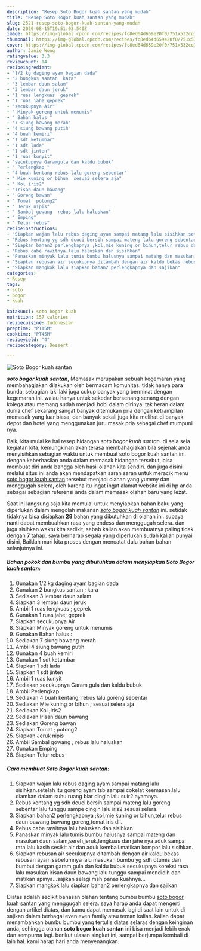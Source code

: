 ```yaml
---
description: "Resep Soto Bogor kuah santan yang mudah"
title: "Resep Soto Bogor kuah santan yang mudah"
slug: 2521-resep-soto-bogor-kuah-santan-yang-mudah
date: 2020-08-15T19:51:03.540Z
image: https://img-global.cpcdn.com/recipes/fc8ed64d659e20f0/751x532cq70/soto-bogor-kuah-santan-foto-resep-utama.jpg
thumbnail: https://img-global.cpcdn.com/recipes/fc8ed64d659e20f0/751x532cq70/soto-bogor-kuah-santan-foto-resep-utama.jpg
cover: https://img-global.cpcdn.com/recipes/fc8ed64d659e20f0/751x532cq70/soto-bogor-kuah-santan-foto-resep-utama.jpg
author: Janie Wong
ratingvalue: 3.3
reviewcount: 14
recipeingredient:
- "1/2 kg daging ayam bagian dada"
- "2 bungkus santan  kara"
- "3 lembar daun salam"
- "3 lembar daun jeruk"
- "1 ruas lengkuas  geprek"
- "1 ruas jahe geprek"
- "secukupnya Air"
- " Minyak goreng untuk menumis"
- " Bahan halus "
- "7 siung bawang merah"
- "4 siung bawang putih"
- "4 buah kemiri"
- "1 sdt ketumbar"
- "1 sdt lada"
- "1 sdt jinten"
- "1 ruas kunyit"
- "secukupnya Garamgula dan kaldu bubuk"
- " Perlengkap "
- "4 buah kentang rebus lalu goreng sebentar"
- " Mie kuning or bihun  sesuai selera aja"
- " Kol iris2"
- "Irisan daun bawang"
- " Goreng bawan"
- " Tomat  potong2"
- " Jeruk nipis"
- " Sambal gowang  rebus lalu haluskan"
- " Emping"
- " Telur rebus"
recipeinstructions:
- "Siapkan wajan lalu rebus daging ayam sampai matang lalu sisihkan.setelah itu goreng ayam tsb sampai cokelat keemasan.lalu diamkan dalam suhu ruang biar dingin lalu suir2 ayamnya."
- "Rebus kentang yg sdh dcuci bersih sampai mateng lalu goreng sebentar.lalu tunggu sampe dingin lalu iris2 sesuai selera."
- "Siapkan bahan2 perlengkapnya ;kol,mie kuning or bihun,telur rebus daun bawang,bawang goreng,tomat iris dll."
- "Rebus cabe rawitnya lalu haluskan dan sisihkan"
- "Panaskan minyak lalu tumis bumbu halusnya sampai mateng dan masukan daun salam,sereh,jeruk,lengkuas dan jahe nya aduk sampai rata lalu kasih sesikit air dan aduk kembali.matikan kompor lalu sisihkan."
- "Siapkan rebusan air secukupnya ditambah dengan air kaldu bekas rebusan ayam sebelumnya lalu masukan bumbu yg sdh dtumis dan bumbui dengan garam,gula dan kaldu bubuk secukupnya koreksi rasa lalu masukan irisan daun bawang lalu tunggu sampai mendidih dan matikan apinya...sajikan selagi msh panas kuahnya..."
- "Siapkan mangkok lalu siapkan bahan2 perlengkapnya dan sajikan"
categories:
- Resep
tags:
- soto
- bogor
- kuah

katakunci: soto bogor kuah 
nutrition: 157 calories
recipecuisine: Indonesian
preptime: "PT15M"
cooktime: "PT45M"
recipeyield: "4"
recipecategory: Dessert

---
```



![Soto Bogor kuah santan](https://img-global.cpcdn.com/recipes/fc8ed64d659e20f0/751x532cq70/soto-bogor-kuah-santan-foto-resep-utama.jpg)

<b><i>soto bogor kuah santan</i></b>, Memasak merupakan sebuah kegemaran yang membahagiakan dilakukan oleh bermacam komunitas. tidak hanya para bunda, sebagian laki laki juga cukup banyak yang berminat dengan kegemaran ini. walau hanya untuk sekedar bersenang senang dengan kolega atau memang sudah menjadi hobi dalam dirinya. tak heran dalam dunia chef sekarang sangat banyak ditemukan pria dengan ketrampilan memasak yang luar biasa, dan banyak sekali juga kita melihat di banyak depot dan hotel yang menggunakan juru masak pria sebagai chef mumpuni nya.

Baik, kita mulai ke hal resep hidangan <i>soto bogor kuah santan</i>. di sela sela kegiatan kita, kemungkinan akan terasa membahagiakan bila sejenak anda menyisihkan sebagian waktu untuk membuat soto bogor kuah santan ini. dengan keberhasilan anda dalam memasak hidangan tersebut, bisa membuat diri anda bangga oleh hasil olahan kita sendiri. dan juga disini melalui situs ini anda akan mendapatkan saran saran untuk meracik menu <u>soto bogor kuah santan</u> tersebut menjadi olahan yang yummy dan menggugah selera, oleh karena itu ingat ingat alamat website ini di hp anda sebagai sebagian referensi anda dalam memasak olahan baru yang lezat.




Saat ini langsung saja kita memulai untuk menyiapkan bahan baku yang diperlukan dalam mengolah makanan <u><i>soto bogor kuah santan</i></u> ini. setidak tidaknya bisa disiapkan <b>28</b> bahan yang dibutuhkan di olahan ini. supaya nanti dapat membuahkan rasa yang endess dan menggugah selera. dan juga sisihkan waktu kita sedikit, sebab kalian akan membuatnya paling tidak dengan <b>7</b> tahap. saya berharap segala yang diperlukan sudah kalian punyai disini, Baiklah mari kita proses dengan mencatat dulu bahan bahan selanjutnya ini.

<!--inarticleads1-->

##### Bahan pokok dan bumbu yang dibutuhkan dalam menyiapkan Soto Bogor kuah santan:

1. Gunakan 1/2 kg daging ayam bagian dada
1. Gunakan 2 bungkus santan ; kara
1. Sediakan 3 lembar daun salam
1. Siapkan 3 lembar daun jeruk
1. Ambil 1 ruas lengkuas ; geprek
1. Gunakan 1 ruas jahe; geprek
1. Siapkan secukupnya Air
1. Siapkan  Minyak goreng untuk menumis
1. Gunakan  Bahan halus :
1. Sediakan 7 siung bawang merah
1. Ambil 4 siung bawang putih
1. Gunakan 4 buah kemiri
1. Gunakan 1 sdt ketumbar
1. Siapkan 1 sdt lada
1. Siapkan 1 sdt jinten
1. Ambil 1 ruas kunyit
1. Sediakan secukupnya Garam,gula dan kaldu bubuk
1. Ambil  Perlengkap :
1. Sediakan 4 buah kentang; rebus lalu goreng sebentar
1. Sediakan  Mie kuning or bihun ; sesuai selera aja
1. Sediakan  Kol ;iris2
1. Sediakan Irisan daun bawang
1. Sediakan  Goreng bawan
1. Siapkan  Tomat ; potong2
1. Siapkan  Jeruk nipis
1. Ambil  Sambal gowang ; rebus lalu haluskan
1. Gunakan  Emping
1. Siapkan  Telur rebus




<!--inarticleads2-->

##### Cara membuat Soto Bogor kuah santan:

1. Siapkan wajan lalu rebus daging ayam sampai matang lalu sisihkan.setelah itu goreng ayam tsb sampai cokelat keemasan.lalu diamkan dalam suhu ruang biar dingin lalu suir2 ayamnya.
1. Rebus kentang yg sdh dcuci bersih sampai mateng lalu goreng sebentar.lalu tunggu sampe dingin lalu iris2 sesuai selera.
1. Siapkan bahan2 perlengkapnya ;kol,mie kuning or bihun,telur rebus daun bawang,bawang goreng,tomat iris dll.
1. Rebus cabe rawitnya lalu haluskan dan sisihkan
1. Panaskan minyak lalu tumis bumbu halusnya sampai mateng dan masukan daun salam,sereh,jeruk,lengkuas dan jahe nya aduk sampai rata lalu kasih sesikit air dan aduk kembali.matikan kompor lalu sisihkan.
1. Siapkan rebusan air secukupnya ditambah dengan air kaldu bekas rebusan ayam sebelumnya lalu masukan bumbu yg sdh dtumis dan bumbui dengan garam,gula dan kaldu bubuk secukupnya koreksi rasa lalu masukan irisan daun bawang lalu tunggu sampai mendidih dan matikan apinya...sajikan selagi msh panas kuahnya...
1. Siapkan mangkok lalu siapkan bahan2 perlengkapnya dan sajikan




Diatas adalah sedikit bahasan olahan tentang bumbu bumbu <u>soto bogor kuah santan</u> yang menggugah selera. saya harap anda dapat mengerti dengan artikel diatas, dan kamu dapat memasak lagi di saat lain untuk di sajikan dalam berbagai even even family atau teman kalian. kalian dapat menambahkan bumbu bumbu yang tertulis diatas selaras dengan keinginan anda, sehingga olahan <b>soto bogor kuah santan</b> ini bisa menjadi lebih enak dan sempurna lagi. berikut ulasan singkat ini, sampai berjumpa kembali di lain hal. kami harap hari anda menyenangkan.
